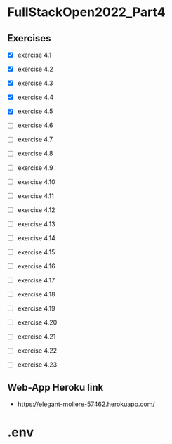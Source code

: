 # FullStackOpen2022_Part4
## Exercises
- [x] exercise 4.1
- [x] exercise 4.2
- [x] exercise 4.3
- [x] exercise 4.4
- [x] exercise 4.5
- [ ] exercise 4.6
- [ ] exercise 4.7
- [ ] exercise 4.8
- [ ] exercise 4.9
- [ ] exercise 4.10
- [ ] exercise 4.11
- [ ] exercise 4.12
- [ ] exercise 4.13
- [ ] exercise 4.14
- [ ] exercise 4.15
- [ ] exercise 4.16
- [ ] exercise 4.17
- [ ] exercise 4.18
- [ ] exercise 4.19
- [ ] exercise 4.20
- [ ] exercise 4.21
- [ ] exercise 4.22
- [ ] exercise 4.23


## Web-App Heroku link
- https://elegant-moliere-57462.herokuapp.com/
# .env